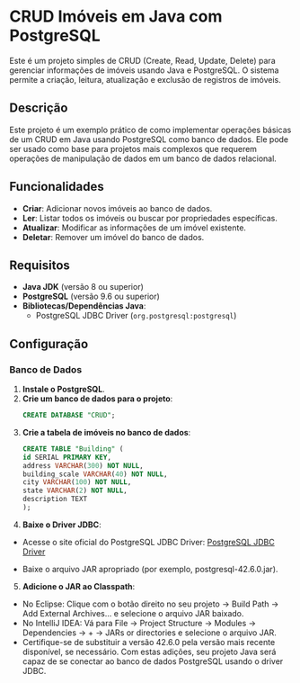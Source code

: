 # CRUD Imóveis em Java com PostgreSQL

Este é um projeto simples de CRUD (Create, Read, Update, Delete) para gerenciar informações de imóveis usando Java e PostgreSQL. O sistema permite a criação, leitura, atualização e exclusão de registros de imóveis.
## Descrição

Este projeto é um exemplo prático de como implementar operações básicas de um CRUD em Java usando PostgreSQL como banco de dados. Ele pode ser usado como base para projetos mais complexos que requerem operações de manipulação de dados em um banco de dados relacional.

## Funcionalidades

- **Criar**: Adicionar novos imóveis ao banco de dados.
- **Ler**: Listar todos os imóveis ou buscar por propriedades específicas.
- **Atualizar**: Modificar as informações de um imóvel existente.
- **Deletar**: Remover um imóvel do banco de dados.

## Requisitos

- **Java JDK** (versão 8 ou superior)
- **PostgreSQL** (versão 9.6 ou superior)
- **Bibliotecas/Dependências Java**:
  - PostgreSQL JDBC Driver (`org.postgresql:postgresql`)

## Configuração

### Banco de Dados

1. **Instale o PostgreSQL**.
2. **Crie um banco de dados para o projeto**:
   ```sql
   CREATE DATABASE "CRUD";
3. **Crie a tabela de imóveis no banco de dados**:
      ```sql
   CREATE TABLE "Building" (
    id SERIAL PRIMARY KEY,
    address VARCHAR(300) NOT NULL,
    building_scale VARCHAR(40) NOT NULL,
    city VARCHAR(100) NOT NULL,
    state VARCHAR(2) NOT NULL,
    description TEXT
    );
4. **Baixe o Driver JDBC**:
- Acesse o site oficial do PostgreSQL JDBC Driver: [PostgreSQL JDBC Driver](https://jdbc.postgresql.org/download.html)

- Baixe o arquivo JAR apropriado (por exemplo, postgresql-42.6.0.jar).

5. **Adicione o JAR ao Classpath**:
- No Eclipse: Clique com o botão direito no seu projeto → Build Path → Add External Archives... e selecione o arquivo JAR baixado.
- No IntelliJ IDEA: Vá para File → Project Structure → Modules → Dependencies → + → JARs or directories e selecione o arquivo JAR.
- Certifique-se de substituir a versão 42.6.0 pela versão mais recente disponível, se necessário.
Com estas adições, seu projeto Java será capaz de se conectar ao banco de dados PostgreSQL usando o driver JDBC.
